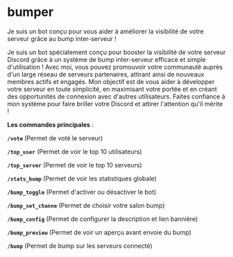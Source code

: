 # bumper
Je suis un bot conçu pour vous aider à améliorer la visibilité de votre serveur grâce au bump inter-serveur !

Je suis un bot spécialement conçu pour booster la visibilité de votre serveur Discord grâce à un système de bump inter-serveur efficace et simple d'utilisation ! Avec moi, vous pouvez promouvoir votre communauté auprès d'un large réseau de serveurs partenaires, attirant ainsi de nouveaux membres actifs et engagés. Mon objectif est de vous aider à développer votre serveur en toute simplicité, en maximisant votre portée et en créant des opportunités de connexion avec d'autres utilisateurs. Faites confiance à mon système pour faire briller votre Discord et attirer l'attention qu'il mérite !

**Les commandes principales** :

**`/vote`** (Permet de voté le serveur)

**`/top_user`** (Permet de voir le top 10 utilisateurs)

**`/top_server`** (Permet de voir le top 10 serveurs)

**`/stats_bump`** (Permet de voir les statistiques globale)

**`/bump_toggle`** (Permet d'activer ou désactiver le bot)

**`/bump_set_channe`** (Permet de choisir votre salon bump)

**`/bump_config`** (Permet de configurer la description et lien bannière)

**`/bump_preview`** (Permet de voir un aperçu avant envoie du bump)

**`/bump`** (Permet de bump sur les serveurs connecté)
